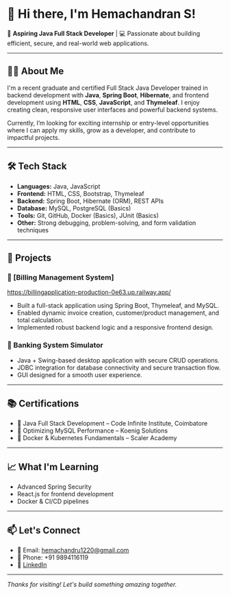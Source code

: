 # 👋 Hi there, I'm Hemachandran S!

🚀 **Aspiring Java Full Stack Developer** | 💻 Passionate about building efficient, secure, and real-world web applications.

---

## 🧑‍💻 About Me

I'm a recent graduate and certified Full Stack Java Developer trained in backend development with **Java**, **Spring Boot**, **Hibernate**, and frontend development using **HTML**, **CSS**, **JavaScript**, and **Thymeleaf**. I enjoy creating clean, responsive user interfaces and powerful backend systems.

Currently, I’m looking for exciting internship or entry-level opportunities where I can apply my skills, grow as a developer, and contribute to impactful projects.

---

## 🛠️ Tech Stack

- **Languages:** Java, JavaScript  
- **Frontend:** HTML, CSS, Bootstrap, Thymeleaf  
- **Backend:** Spring Boot, Hibernate (ORM), REST APIs  
- **Database:** MySQL, PostgreSQL (Basics)  
- **Tools:** Git, GitHub, Docker (Basics), JUnit (Basics)  
- **Other:** Strong debugging, problem-solving, and form validation techniques

---

## 📂 Projects

### 🔹 [Billing Management System]
https://billingapplication-production-0e63.up.railway.app/
- Built a full-stack application using Spring Boot, Thymeleaf, and MySQL.
- Enabled dynamic invoice creation, customer/product management, and total calculation.
- Implemented robust backend logic and a responsive frontend design.

### 🔹 Banking System Simulator
- Java + Swing-based desktop application with secure CRUD operations.
- JDBC integration for database connectivity and secure transaction flow.
- GUI designed for a smooth user experience.

---

## 📚 Certifications

- 🔸 Java Full Stack Development – Code Infinite Institute, Coimbatore  
- 🔸 Optimizing MySQL Performance – Koenig Solutions  
- 🔸 Docker & Kubernetes Fundamentals – Scaler Academy

---

## 📈 What I'm Learning
- Advanced Spring Security
- React.js for frontend development
- Docker & CI/CD pipelines

---

## 📫 Let's Connect

- 📧 Email: hemachandru1220@gmail.com  
- 📱 Phone: +91 9894116119  
- 🔗 [LinkedIn](https://linkedin.com/in/hemachandran2728)  
---

_Thanks for visiting! Let's build something amazing together._
